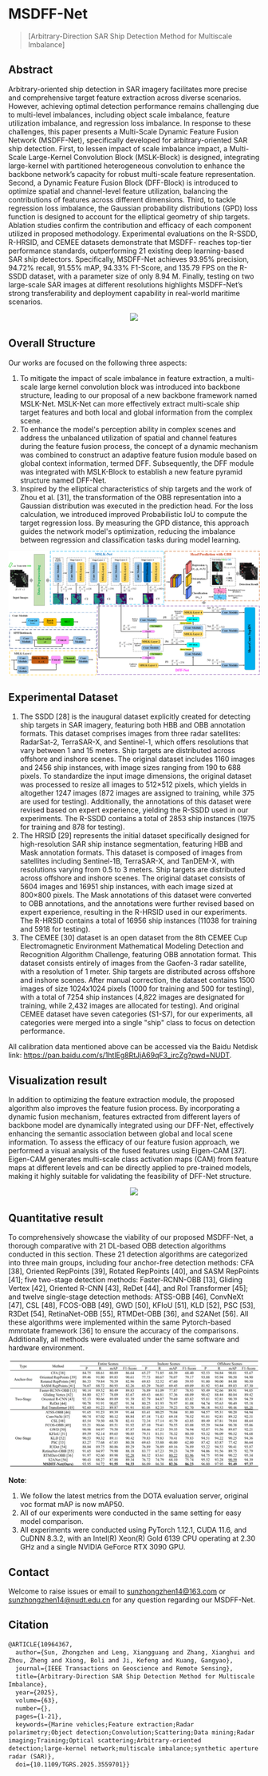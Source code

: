 # MSDFF-Net

> [Arbitrary-Direction SAR Ship Detection Method for Multiscale Imbalance]

<!-- [ALGORITHM] -->

## Abstract

Arbitrary-oriented ship detection in SAR imagery facilitates more precise and comprehensive target feature extraction across diverse scenarios. However, achieving optimal detection performance remains challenging due to multi-level imbalances, including object scale imbalance, feature utilization imbalance, and regression loss imbalance. In response to these challenges, this paper presents a Multi-Scale Dynamic Feature Fusion Network (MSDFF-Net), specifically developed for arbitrary-oriented SAR ship detection. First, to lessen impact of scale imbalance impact, a Multi-Scale Large-Kernel Convolution Block (MSLK-Block) is designed, integrating large-kernel with partitioned heterogeneous convolution to enhance the backbone network’s capacity for robust multi-scale feature representation. Second, a Dynamic Feature Fusion Block (DFF-Block) is introduced to optimize spatial and channel-level feature utilization, balancing the contributions of features across different dimensions. Third, to tackle regression loss imbalance, the Gaussian probability distributions (GPD) loss function is designed to account for the elliptical geometry of ship targets. Ablation studies confirm the contribution and efficacy of each component utilized in proposed methodology. Experimental evaluations on the R-SSDD, R-HRSID, and CEMEE datasets demonstrate that MSDFF- reaches top-tier performance standards, outperforming 21 existing deep learning-based SAR ship detectors. Specifically, MSDFF-Net achieves 93.95% precision, 94.72% recall, 91.55% mAP, 94.33% F1-Score, and 135.79 FPS on the R-SSDD dataset, with a parameter size of only 8.94 M. Finally, testing on two large-scale SAR images at different resolutions highlights MSDFF-Net’s strong transferability and deployment capability in real-world maritime scenarios.

<div align=center>
<img src="https://github.com/SZZ-SXM/MSDFF-Net/blob/main/data/1.png">
</div>

## Overall Structure

Our works are focused on the following three aspects: 
1) To mitigate the impact of scale imbalance in feature extraction, a multi-scale large kernel convolution block was introduced into backbone structure, leading to our proposal of a new backbone framework named MSLK-Net. MSLK-Net can more effectively extract multi-scale ship target features and both local and global information from the complex scene.
2) To enhance the model's perception ability in complex scenes and address the unbalanced utilization of spatial and channel features during the feature fusion process, the concept of a dynamic mechanism was combined to construct an adaptive feature fusion module based on global context information, termed DFF. Subsequently, the DFF module was integrated with MSLK-Block to establish a new feature pyramid structure named DFF-Net.
3) Inspired by the elliptical characteristics of ship targets and the work of Zhou et al. [31], the transformation of the OBB representation into a Gaussian distribution was executed in the prediction head. For the loss calculation, we introduced improved Probabilistic IoU to compute the target regression loss. By measuring the GPD distance, this approach guides the network model's optimization, reducing the imbalance between regression and classification tasks during model learning.

<div align=center>
<img src="https://github.com/SZZ-SXM/MSDFF-Net/blob/main/data/Figure.3 Overall structure - final - 1.png">
</div>

## Experimental Dataset

1) The SSDD [28] is the inaugural dataset explicitly created for detecting ship targets in SAR imagery, featuring both HBB and OBB annotation formats. This dataset comprises images from three radar satellites: RadarSat-2, TerraSAR-X, and Sentinel-1, which offers resolutions that vary between 1 and 15 meters. Ship targets are distributed across offshore and inshore scenes. The original dataset includes 1160 images and 2456 ship instances, with image sizes ranging from 190 to 688 pixels. To standardize the input image dimensions, the original dataset was processed to resize all images to 512×512 pixels, which yields in altogether 1247 images (872 images are assigned to training, while 375 are used for testing). Additionally, the annotations of this dataset were revised based on expert experience, yielding the R-SSDD used in our experiments. The R-SSDD contains a total of 2853 ship instances (1975 for training and 878 for testing).
2) The HRSID [29] represents the initial dataset specifically designed for high-resolution SAR ship instance segmentation, featuring HBB and Mask annotation formats. This dataset is composed of images from satellites including Sentinel-1B, TerraSAR-X, and TanDEM-X, with resolutions varying from 0.5 to 3 meters. Ship targets are distributed across offshore and inshore scenes. The original dataset consists of 5604 images and 16951 ship instances, with each image sized at 800×800 pixels. The Mask annotations of this dataset were converted to OBB annotations, and the annotations were further revised based on expert experience, resulting in the R-HRSID used in our experiments. The R-HRSID contains a total of 16956 ship instances (11038 for training and 5918 for testing).
3) The CEMEE [30] dataset is an open dataset from the 8th CEMEE Cup Electromagnetic Environment Mathematical Modeling Detection and Recognition Algorithm Challenge, featuring OBB annotation format. This dataset consists entirely of images from the Gaofen-3 radar satellite, with a resolution of 1 meter. Ship targets are distributed across offshore and inshore scenes. After manual correction, the dataset contains 1500 images of size 1024x1024 pixels (1000 for training and 500 for testing), with a total of 7254 ship instances (4,822 images are designated for training, while 2,432 images are allocated for testing). And original CEMEE dataset have seven categories (S1-S7), for our experiments, all categories were merged into a single "ship" class to focus on detection performance.

All calibration data mentioned above can be accessed via the Baidu Netdisk link: https://pan.baidu.com/s/1htlEg8RtJjA69qF3_ircZg?pwd=NUDT.

## Visualization result
In addition to optimizing the feature extraction module, the proposed algorithm also improves the feature fusion process. By incorporating a dynamic fusion mechanism, features extracted from different layers of backbone model are dynamically integrated using our DFF-Net, effectively enhancing the semantic association between global and local scene information. To assess the efficacy of our feature fusion approach, we performed a visual analysis of the fused features using Eigen-CAM [37]. Eigen-CAM generates multi-scale class activation maps (CAM) from feature maps at different levels and can be directly applied to pre-trained models, making it highly suitable for validating the feasibility of DFF-Net structure.

<div align=center>
<img src="https://github.com/SZZ-SXM/MSDFF-Net/blob/main/data/Fig.10 DFF-Net有效性验证.png">
</div>

## Quantitative result
To comprehensively showcase the viability of our proposed MSDFF-Net, a thorough comparative with 21 DL-based OBB detection algorithms conducted in this section. These 21 detection algorithms are categorized into three main groups, including four anchor-free detection methods: CFA [38], Oriented RepPoints [39], Rotated RepPoints [40], and SASM RepPoints [41]; five two-stage detection methods: Faster-RCNN-OBB [13], Gliding Vertex [42], Oriented R-CNN [43], ReDet [44], and RoI Transformer [45]; and twelve single-stage detection methods: ATSS-OBB [46], ConvNeXt [47], CSL [48], FCOS-OBB [49], GWD [50], KFIoU [51], KLD [52], PSC [53], R3Det [54], RetinaNet-OBB [55], RTMDet-OBB [36], and S2ANet [56]. All these algorithms were implemented within the same Pytorch-based mmrotate framework [36] to ensure the accuracy of the comparisons. Additionally, all methods were evaluated under the same software and hardware environment.

<div align=center>
<img src="https://github.com/SZZ-SXM/MSDFF-Net/blob/main/data/0Quantitative result.jpg">
</div>

**Note**:

1. We follow the latest metrics from the DOTA evaluation server, original voc format mAP is now mAP50.
2. All of our experiments were conducted in the same setting for easy model comparison.
3. All experiments were conducted using PyTorch 1.12.1, CUDA 11.6, and CuDNN 8.3.2, with an Intel(R) Xeon(R) Gold 6139 CPU operating at 2.30 GHz and a single NVIDIA GeForce RTX 3090 GPU.

## Contact
Welcome to raise issues or email to sunzhongzhen14@163.com or sunzhongzhen14@nudt.edu.cn for any question regarding our MSDFF-Net.

## Citation

```
@ARTICLE{10964367,
  author={Sun, Zhongzhen and Leng, Xiangguang and Zhang, Xianghui and Zhou, Zheng and Xiong, Boli and Ji, Kefeng and Kuang, Gangyao},
  journal={IEEE Transactions on Geoscience and Remote Sensing}, 
  title={Arbitrary-Direction SAR Ship Detection Method for Multiscale Imbalance}, 
  year={2025},
  volume={63},
  number={},
  pages={1-21},
  keywords={Marine vehicles;Feature extraction;Radar polarimetry;Object detection;Convolution;Scattering;Data mining;Radar imaging;Training;Optical scattering;Arbitrary-oriented detection;large-kernel network;multiscale imbalance;synthetic aperture radar (SAR)},
  doi={10.1109/TGRS.2025.3559701}}
```
